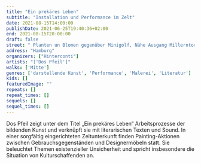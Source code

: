 ```yaml
---
title: "Ein prekäres Leben"
subtitle: "Installation und Performance im Zelt"
date: 2021-08-15T14:00:00
publishDate: 2021-06-25T19:40:36+02:00
end: 2021-08-15T20:00:00
draft: false
street: " Planten un Blomen gegenüber Minigolf, Nähe Ausgang Millerntor/St.Pauli"
address: "Hamburg"
organizers: ["Hinterconti"]
artists: "['Dos Pfeil']"
walks: ['Mitte']
genres: ['darstellende Kunst', 'Performance', 'Malerei', 'Literatur']
kids: []
featuredImage: ""
repeats: []
repeat_times: []
sequels: []
sequel_times: []
---
```


Dos Pfeil zeigt unter dem Titel „Ein prekäres Leben“ Arbeitsprozesse der bildenden Kunst und verknüpft sie mit literarischen Texten und Sound. In einer sorgfältig eingerichteten Zeltunterkunft finden Painting-Aktionen zwischen Gebrauchsgegenständen und Designermöbeln statt. Sie beleuchtet Themen existenzieller Unsicherheit und spricht insbesondere die Situation von Kulturschaffenden an. 